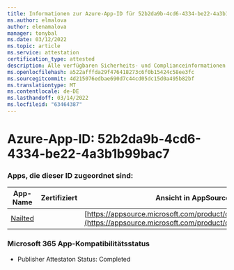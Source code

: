 ```yaml
---
title: Informationen zur Azure-App-ID für 52b2da9b-4cd6-4334-be22-4a3b1b99bac7
ms.author: elmalova
author: elenamalova
manager: tonybal
ms.date: 03/12/2022
ms.topic: article
ms.service: attestation
certification_type: attested
description: Alle verfügbaren Sicherheits- und Complianceinformationen für 52b2da9b-4cd6-4334-be22-4a3b1b99bac7.
ms.openlocfilehash: a522afffda29f476418273c6f0b15424c58ee3fc
ms.sourcegitcommit: 4d215076edbae690d7c44cd05dc15d0a495b82bf
ms.translationtype: MT
ms.contentlocale: de-DE
ms.lasthandoff: 03/14/2022
ms.locfileid: "63464387"
---
```

# <a name="azure-app-id-52b2da9b-4cd6-4334-be22-4a3b1b99bac7"></a>Azure-App-ID: 52b2da9b-4cd6-4334-be22-4a3b1b99bac7


### <a name="apps-associated-with-this-id"></a>Apps, die dieser ID zugeordnet sind:
| **App-Name** | **Zertifiziert** | **Ansicht in AppSource** |
|--------------|---------------|-----------------------|
| [Nailted](../forward/WA200003375) |  | [https://appsource.microsoft.com/product/office/WA200003375](https://appsource.microsoft.com/product/office/WA200003375) |

### <a name="microsoft-365-app-compliance-status"></a>Microsoft 365 App-Kompatibilitätsstatus
- Publisher Attestaton Status: Completed
